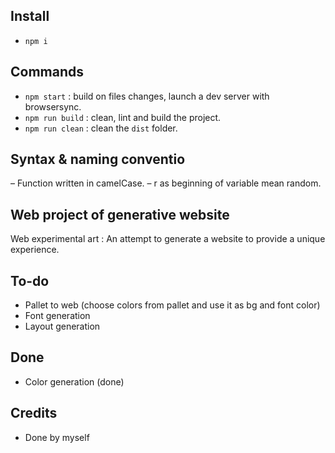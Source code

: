 
## Install

- `npm i`


## Commands

- `npm start` : build on files changes, launch a dev server with browsersync.
- `npm run build` : clean, lint and build the project.
- `npm run clean` : clean the `dist` folder.


## Syntax & naming conventio
– Function written in camelCase.
– r as beginning of variable mean random.

## Web project of generative website
Web experimental art :
An attempt to generate a website to provide a unique experience.


## To-do

- Pallet to web (choose colors from pallet and use it as bg and font color)
- Font generation
- Layout generation 


## Done

- Color generation (done)


## Credits

- Done by myself